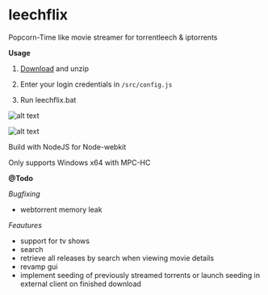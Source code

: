 # leechflix
Popcorn-Time like movie streamer for torrentleech & iptorrents

**Usage**

1) [Download](/bin/leechflix-0.1.zip) and unzip

2) Enter your login credentials in `/src/config.js`

3) Run leechflix.bat


![alt text](http://s2.postimg.org/x94xwsn21/main.png "main")

![alt text](http://s2.postimg.org/6msh7tiux/details.png "det")


Build with NodeJS for Node-webkit

Only supports Windows x64 with MPC-HC

**@Todo**

*Bugfixing*

- webtorrent memory leak

*Feautures*

- support for tv shows
- search
- retrieve all releases by search when viewing movie details
- revamp gui
- implement seeding of previously streamed torrents or launch seeding in external client on finished download
